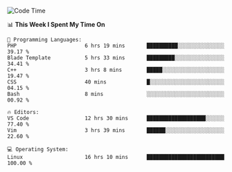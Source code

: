 <!-- [![Top Langs](https://github-readme-stats.vercel.app/api/top-langs/?username=gagahsyuja&theme=dracula&hide_border=true&border_radius=7)](https://github.com/anuraghazra/github-readme-stats) -->

<!--START_SECTION:waka-->
![Code Time](http://img.shields.io/badge/Code%20Time-144%20hrs%2024%20mins-blue)

📊 **This Week I Spent My Time On** 

```text
💬 Programming Languages: 
PHP                      6 hrs 19 mins       ██████████░░░░░░░░░░░░░░░   39.17 % 
Blade Template           5 hrs 33 mins       █████████░░░░░░░░░░░░░░░░   34.41 % 
C++                      3 hrs 8 mins        █████░░░░░░░░░░░░░░░░░░░░   19.47 % 
CSS                      40 mins             █░░░░░░░░░░░░░░░░░░░░░░░░   04.15 % 
Bash                     8 mins              ░░░░░░░░░░░░░░░░░░░░░░░░░   00.92 % 

🔥 Editors: 
VS Code                  12 hrs 30 mins      ███████████████████░░░░░░   77.40 % 
Vim                      3 hrs 39 mins       ██████░░░░░░░░░░░░░░░░░░░   22.60 % 

💻 Operating System: 
Linux                    16 hrs 10 mins      █████████████████████████   100.00 % 
```


<!--END_SECTION:waka-->

